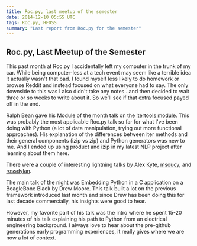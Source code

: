 ```yaml
---
title: Roc.py, last meetup of the semester
date: 2014-12-10 05:55 UTC
tags: Roc.py, HFOSS
summary: "Last report from Roc.py for the semester"
---
```


## Roc.py, Last Meetup of the Semester

This past month at Roc.py I accidentally left my computer in the trunk of my car. While being computer-less at a tech event may seem like a terrible idea it actually wasn't that bad. I found myself less likely to do homework or browse Reddit and instead focused on what everyone had to say. The only downside to this was I also didn't take any notes...and then decided to wait three or so weeks to write about it. So we'll see if that extra focused payed off in the end.

Ralph Bean gave his Module of the month talk on the [itertools module](http://threebean.org/presentations/stdlib/itertools.rst). This was probably the most applicable Roc.py talk so far for what I've been doing with Python (a lot of data manipulation, trying out more functional approaches). His explanation of the differences between iter methods and their general components (izip vs zip) and Python generators was new to me. And I ended up using product and izip in my latest NLP project after learning about them here.

There were a couple of interesting lightning talks by Alex Kyte, [msoucy](http://msoucy.me/seminars/cpy/#(1)), and [rossdylan](http://www.csh.rit.edu/~rossdylan/presentations/ConsensusAndYou/#6).

The main talk of the night was Embedding Python in a C application on a BeagleBone Black by Drew Moore. This talk built a lot on the previous framework introduced last month and since Drew has been doing this for last decade commercially, his insights were good to hear.

However, my favorite part of his talk was the intro where he spent 15-20 minutes of his talk explaining his path to Python from an electrical engineering background. I always love to hear about the pre-github generations early programming experiences, it really gives where we are now a lot of context.
